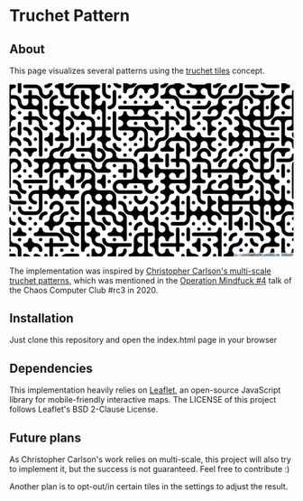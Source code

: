 # Truchet Pattern

## About

This page visualizes several patterns using the [truchet tiles](https://en.wikipedia.org/wiki/Truchet_tiles) concept.

![example result produced by this project](./docs/result.png "example result produced by this project")

The implementation was inspired by [Christopher Carlson's multi-scale truchet patterns](https://christophercarlson.com/portfolio/multi-scale-truchet-patterns/), which was mentioned in the [Operation Mindfuck #4](https://www.youtube.com/watch?v=ywYBT0xM7so) talk of the Chaos Computer Club #rc3 in 2020.

## Installation

Just clone this repository and open the index.html page in your browser

## Dependencies

This implementation heavily relies on [Leaflet](https://leafletjs.com/), an open-source JavaScript library for mobile-friendly interactive maps. The LICENSE of this project follows Leaflet's BSD 2-Clause License.

## Future plans

As Christopher Carlson's work relies on multi-scale, this project will also try to implement it, but the success is not guaranteed. Feel free to contribute :)

Another plan is to opt-out/in certain tiles in the settings to adjust the result.
